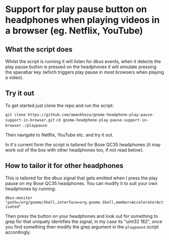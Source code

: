 # Support for play pause button on headphones when playing videos in a browser (eg. Netflix, YouTube)

## What the script does

Whilst the script is running it will listen for dbus events, when it detects the play pause button is pressed on the headphones it will simulate pressing the spacebar key (which triggers play pause in most browsers when playing a video).

## Try it out

To get started just clone the repo and run the script:

`git clone https://github.com/amankhoza/gnome-headphone-play-pause-support-in-browser.git`
`cd gnome-headphone-play-pause-support-in-browser`
`./playpause`

Then navigate to Netflix, YouTube etc. and try it out.

In it's current form the script is tailored for Bose QC35 headphones (it may work out of the box with other headphones too, if not read below).

## How to tailor it for other headphones

This is tailored for the dbus signal that gets emitted when I press the play pause on my Bose QC35 headphones. You can modify it to suit your own headphones by running:

`dbus-monitor "path=/org/gnome/Shell,interface=org.gnome.Shell,member=AcceleratorActivated"`

Then press the button on your headphones and look out for something to grep for that uniquely identifies the signal, in my case its "uint32 182", once you find something then modify the grep argument in the `playpause` script accordingly.

